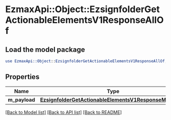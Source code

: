 # EzmaxApi::Object::EzsignfolderGetActionableElementsV1ResponseAllOf

## Load the model package
```perl
use EzmaxApi::Object::EzsignfolderGetActionableElementsV1ResponseAllOf;
```

## Properties
Name | Type | Description | Notes
------------ | ------------- | ------------- | -------------
**m_payload** | [**EzsignfolderGetActionableElementsV1ResponseMPayload**](EzsignfolderGetActionableElementsV1ResponseMPayload.md) |  | 

[[Back to Model list]](../README.md#documentation-for-models) [[Back to API list]](../README.md#documentation-for-api-endpoints) [[Back to README]](../README.md)


